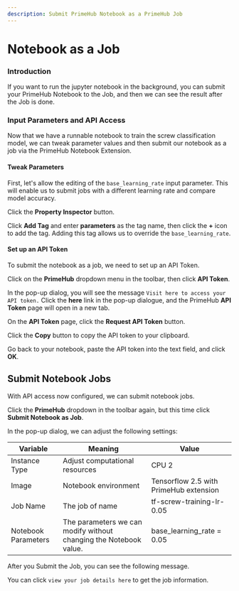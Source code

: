 ```yaml
---
description: Submit PrimeHub Notebook as a PrimeHub Job
---
```


# Notebook as a Job

### Introduction

If you want to run the jupyter notebook in the background, you can submit your PrimeHub Notebook to the Job, and then we can see the result after the Job is done.

### Input Parameters and API Access

Now that we have a runnable notebook to train the screw classification model, we can tweak parameter values and then submit our notebook as a job via the PrimeHub Notebook Extension.

#### Tweak Parameters

First, let's allow the editing of the `base_learning_rate` input parameter. This will enable us to submit jobs with a different learning rate and compare model accuracy.



Click the **Property Inspector** button.

Click **Add Tag** and enter **parameters** as the tag name, then click the **+** icon to add the tag. Adding this tag allows us to override the `base_learning_rate`.

#### **Set up an API Token**

To submit the notebook as a job, we need to set up an API Token.

Click on the **PrimeHub** dropdown menu in the toolbar, then click **API Token**.

In the pop-up dialog, you will see the message `Visit here to access your API token.` Click the **here** link in the pop-up dialogue, and the PrimeHub **API Token** page will open in a new tab.

On the **API Token** page, click the **Request API Token** button.

Click the **Copy** button to copy the API token to your clipboard.

Go back to your notebook, paste the API token into the text field, and click **OK**.

## **Submit Notebook Jobs**

With API access now configured, we can submit notebook jobs.

Click the **PrimeHub** dropdown in the toolbar again, but this time click **Submit Notebook as Job**.

In the pop-up dialog, we can adjust the following settings:

| Variable            | Meaning                                                           | Value                                  |
| ------------------- | ----------------------------------------------------------------- | -------------------------------------- |
| Instance Type       | Adjust computational resources                                    | CPU 2                                  |
| Image               | Notebook environment                                              | Tensorflow 2.5 with PrimeHub extension |
| Job Name            | The job of name                                                   | tf-screw-training-lr-0.05              |
| Notebook Parameters | The parameters we can modify without changing the Notebook value. | base\_learning\_rate = 0.05            |



After you Submit the Job, you can see the following message.



You can click `view your job details here` to get the job information.
